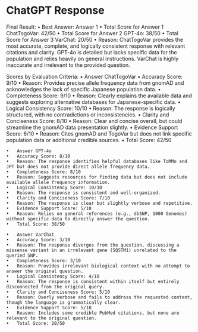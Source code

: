 # ChatGPT Response

Final Result:
	•	Best Answer: Answer 1
	•	Total Score for Answer 1 ChatTogoVar: 42/50
	•	Total Score for Answer 2 GPT-4o: 38/50
	•	Total Score for Answer 3 VarChat: 20/50
	•	Reason: ChatTogoVar provides the most accurate, complete, and logically consistent response with relevant citations and clarity. GPT-4o is detailed but lacks specific data for the population and relies heavily on general instructions. VarChat is highly inaccurate and irrelevant to the provided question.

Scores by Evaluation Criteria:
	•	Answer ChatTogoVar
	•	Accuracy Score: 9/10
	•	Reason: Provides precise allele frequency data from gnomAD and acknowledges the lack of specific Japanese population data.
	•	Completeness Score: 9/10
	•	Reason: Clearly explains the available data and suggests exploring alternative databases for Japanese-specific data.
	•	Logical Consistency Score: 10/10
	•	Reason: The response is logically structured, with no contradictions or inconsistencies.
	•	Clarity and Conciseness Score: 8/10
	•	Reason: Clear and concise overall, but could streamline the gnomAD data presentation slightly.
	•	Evidence Support Score: 6/10
	•	Reason: Cites gnomAD and TogoVar but does not link specific population data or additional credible sources.
	•	Total Score: 42/50

	•	Answer GPT-4o
	•	Accuracy Score: 8/10
	•	Reason: The response identifies helpful databases like ToMMo and JPT but does not provide direct allele frequency data.
	•	Completeness Score: 8/10
	•	Reason: Suggests resources for finding data but does not include available allele frequency information.
	•	Logical Consistency Score: 10/10
	•	Reason: The response is consistent and well-organized.
	•	Clarity and Conciseness Score: 7/10
	•	Reason: The response is clear but slightly verbose and repetitive.
	•	Evidence Support Score: 5/10
	•	Reason: Relies on general references (e.g., dbSNP, 1000 Genomes) without specific data to directly answer the question.
	•	Total Score: 38/50

	•	Answer VarChat
	•	Accuracy Score: 3/10
	•	Reason: The response diverges from the question, discussing a missense variant in an irrelevant gene (SQSTM1) unrelated to the queried SNP.
	•	Completeness Score: 3/10
	•	Reason: Provides irrelevant biological context with no attempt to answer the original question.
	•	Logical Consistency Score: 4/10
	•	Reason: The response is consistent within itself but entirely disconnected from the original query.
	•	Clarity and Conciseness Score: 5/10
	•	Reason: Overly verbose and fails to address the requested content, though the language is grammatically clear.
	•	Evidence Support Score: 5/10
	•	Reason: Includes some credible PubMed citations, but none are relevant to the original question.
	•	Total Score: 20/50